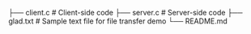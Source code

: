 ├── client.c        # Client-side code
├── server.c        # Server-side code
├── glad.txt        # Sample text file for file transfer demo
└── README.md
